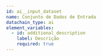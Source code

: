 ```yaml
---
id: ai__input_dataset
name: Conjunto de Dados de Entrada
datachain_type: ai
element_variables:
  - id: additional_description
    label: Descrição
    required: true
---
```

